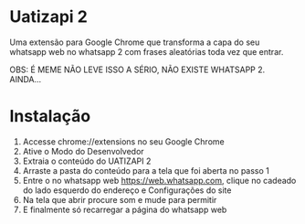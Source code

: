 # Uatizapi 2
Uma extensão para Google Chrome que transforma a capa do seu whatsapp web no whatsapp 2 com frases aleatórias toda vez que entrar.

OBS: É MEME NÃO LEVE ISSO A SÉRIO, NÃO EXISTE WHATSAPP 2. AINDA...

# Instalação
1. Accesse chrome://extensions no seu Google Chrome
2. Ative o Modo do Desenvolvedor
3. Extraia o conteúdo do UATIZAPI 2
4. Arraste a pasta do conteúdo para a tela que foi aberta no passo 1
5. Entre o no whatsapp web https://web.whatsapp.com, clique no cadeado do lado esquerdo do endereço e Configurações do site
6. Na tela que abrir procure som e mude para permitir
7. E finalmente só recarregar a página do whatsapp web
